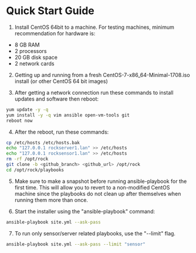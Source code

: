 # Quick Start Guide
1. Install CentOS 64bit to a machine. For testing machines, minimum recommendation for hardware is:
* 8 GB RAM
* 2 processors
* 20 GB disk space
* 2 network cards

2. Getting up and running from a fresh CentOS-7-x86_64-Minimal-1708.iso install (or other CentOS 64 bit images)

3. After getting a network connection run these commands to install updates and software then reboot:
```bash
yum update -y -q
yum install -y -q vim ansible open-vm-tools git
reboot now
```

4. After the reboot, run these commands:
```bash
cp /etc/hosts /etc/hosts.bak
echo "127.0.0.1 rockserver1.lan" >> /etc/hosts
echo "127.0.0.1 rocksensor1.lan" >> /etc/hosts
rm -rf /opt/rock
git clone -b <github_branch> <github_url> /opt/rock
cd /opt/rock/playbooks
```

5. Make sure to make a snapshot before running ansible-playbook for the first time. This will allow you to revert to a non-modified CentOS machine since the playbooks do not clean up after themselves when running them more than once.

6. Start the installer using the "ansible-playbook" command:
```bash
ansible-playbook site.yml --ask-pass
```

7. To run only sensor/server related playbooks, use the "--limit" flag.
```bash
ansible-playbook site.yml --ask-pass --limit "sensor"
```
